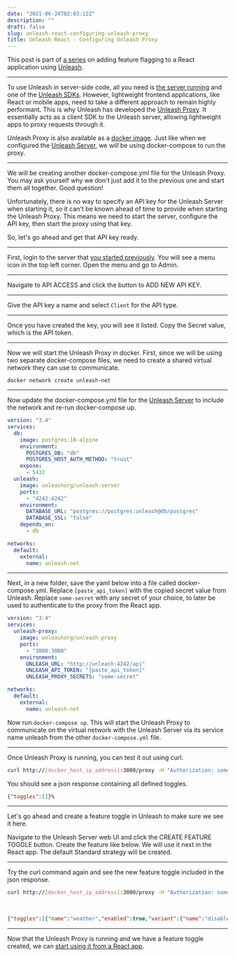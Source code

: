 ```yaml
---
date: "2021-06-24T02:03:12Z"
description: ""
draft: false
slug: unleash-react-configuring-unleash-proxy
title: Unleash React - Configuring Unleash Proxy
---
```



This post is part of [a series](/unleash-react/) on adding feature
flagging to a React application using [Unleash](https://www.getunleash.io/).

--------------------------------------------------------------------------------

To use Unleash in server-side code, all you need is [the server running](/unleash-react-running-the-server/) and one of the [Unleash SDKs](https://docs.getunleash.io/sdks). However, lightweight frontend applications,
like React or mobile apps, need to take a different approach to remain highly
performant. This is why Unleash has developed the [Unleash Proxy](https://www.unleash-hosted.com/articles/the-unleash-proxy/). It essentially
acts as a client SDK to the Unleash server, allowing lightweight apps to proxy
requests through it.

Unleash Proxy is also available as a [docker image](https://hub.docker.com/r/unleashorg/unleash-proxy). Just like when we 
configured the [Unleash Server](/unleash-react-running-the-server/),
we will be using docker-compose to run the proxy.


--------------------------------------------------------------------------------

We will be creating another docker-compose.yml file for the Unleash Proxy. You
may ask yourself why we don't just add it to the previous one and start them all
together. Good question!

Unfortunately, there is no way to specify an API key for the Unleash Server when
starting it, so it can't be known ahead of time to provide when starting the
Unleash Proxy. This means we need to start the server, configure the API key,
then start the proxy using that key.

So, let's go ahead and get that API key ready.

--------------------------------------------------------------------------------

First, login to the server that [you started previously](/unleash-react-running-the-server/). 
You will see a menu icon in the top left corner. Open the menu and go to Admin. 

--------------------------------------------------------------------------------

Navigate to API ACCESS and click the button to ADD NEW API KEY.

--------------------------------------------------------------------------------

Give the API key a name and select `Client` for the API type.

--------------------------------------------------------------------------------

Once you have created the key, you will see it listed. Copy the Secret value,
which is the API token.

--------------------------------------------------------------------------------

Now we will start the Unleash Proxy in docker. First, since we will be using two
separate docker-compose files, we need to create a shared virtual network they
can use to communicate.

`docker network create unleash-net`

--------------------------------------------------------------------------------

Now update the docker-compose.yml file for the [Unleash Server](/unleash-react-running-the-server/) to include the network and
re-run docker-compose up.

```yaml
version: "3.4"
services:
  db:
    image: postgres:10-alpine
    environment:
      POSTGRES_DB: "db"
      POSTGRES_HOST_AUTH_METHOD: "trust"
    expose:
      - 5432
  unleash:
    image: unleashorg/unleash-server
    ports:
      - "4242:4242"
    environment:
      DATABASE_URL: "postgres://postgres:unleash@db/postgres"
      DATABASE_SSL: "false"
    depends_on:
      - db

networks:
  default:
    external:
      name: unleash-net
```

--------------------------------------------------------------------------------

Next, in a new folder, save the yaml below into a file called docker-compose.yml. 
Replace `[paste_api_token]` with the copied secret value from Unleash. Replace 
`some-secret` with any secret of your choice, to later be used to authenticate to
the proxy from the React app.

```yaml
version: "3.4"
services:
  unleash-proxy:
    image: unleashorg/unleash-proxy
    ports:
      - "3000:3000"
    environment:
      UNLEASH_URL: "http://unleash:4242/api"
      UNLEASH_API_TOKEN: "[paste_api_token]"
      UNLEASH_PROXY_SECRETS: "some-secret"

networks:
  default:
    external:
      name: unleash-net
```

Now run `docker-compose up`. This will start the Unleash Proxy to communicate on
the virtual network with the Unleash Server via its service name unleash from
the other `docker-compose.yml` file.


--------------------------------------------------------------------------------

Once Unleash Proxy is running, you can test it out using curl.

```bash
curl http://[docker_host_ip_address]:3000/proxy -H "Authorization: some-secret"
```

You should see a json response containing all defined toggles.

```json
{"toggles":[]}%
```

--------------------------------------------------------------------------------

Let's go ahead and create a feature toggle in Unleash to make sure we see it
here.

Navigate to the Unleash Server web UI and click the CREATE FEATURE TOGGLE 
button. Create the feature like below. We will use it next in the React app. The
default Standard strategy will be created.


--------------------------------------------------------------------------------

Try the curl command again and see the new feature toggle included in the json 
response.

```bash
curl http://[docker_host_ip_address]:3000/proxy -H "Authorization: some-secret"
```
<br>

```json
{"toggles":[{"name":"weather","enabled":true,"variant":{"name":"disabled","enabled":false}}]}%
```

--------------------------------------------------------------------------------

Now that the Unleash Proxy is running and we have a feature toggle created, we
can [start using it from a React app](/unleash-react-create-the-app/).